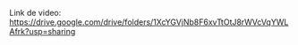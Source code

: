 Link de video:
https://drive.google.com/drive/folders/1XcYGVjNb8F6xvTtOtJ8rWVcVqYWLAfrk?usp=sharing
